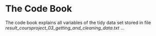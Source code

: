 # The Code Book
The code book explains all variables of the tidy data set 
stored in file *result_coursproject_03_getting_and_cleaning_data.txt*
...